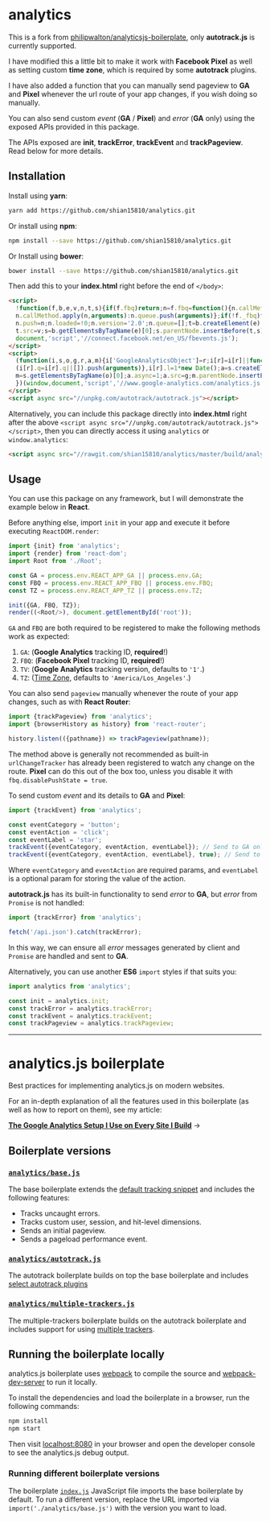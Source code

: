 # analytics

This is a fork from [philipwalton/analyticsjs-boilerplate](https://github.com/philipwalton/analyticsjs-boilerplate), only **autotrack.js** is currently supported.

I have modified this a little bit to make it work with **Facebook Pixel** as well as setting custom **time zone**, which is required by some **autotrack** plugins.

I have also added a function that you can manually send pageview to **GA** and **Pixel** whenever the url route of your app changes, if you wish doing so manually.

You can also send custom *event* (**GA** / **Pixel**) and *error* (**GA** only) using the exposed APIs provided in this package.

The APIs exposed are **init**, **trackError**, **trackEvent** and **trackPageview**. Read below for more details.

## Installation

Install using **yarn**:

```sh
yarn add https://github.com/shian15810/analytics.git
```

Or install using **npm**:

```sh
npm install --save https://github.com/shian15810/analytics.git
```

Or Install using **bower**:

```sh
bower install --save https://github.com/shian15810/analytics.git
```

Then add this to your **index.html** right before the end of `</body>`:

```html
<script>
  !function(f,b,e,v,n,t,s){if(f.fbq)return;n=f.fbq=function(){n.callMethod?
  n.callMethod.apply(n,arguments):n.queue.push(arguments)};if(!f._fbq)f._fbq=n;
  n.push=n;n.loaded=!0;n.version='2.0';n.queue=[];t=b.createElement(e);t.async=!0;
  t.src=v;s=b.getElementsByTagName(e)[0];s.parentNode.insertBefore(t,s)}(window,
  document,'script','//connect.facebook.net/en_US/fbevents.js');
</script>
<script>
  (function(i,s,o,g,r,a,m){i['GoogleAnalyticsObject']=r;i[r]=i[r]||function(){
  (i[r].q=i[r].q||[]).push(arguments)},i[r].l=1*new Date();a=s.createElement(o),
  m=s.getElementsByTagName(o)[0];a.async=1;a.src=g;m.parentNode.insertBefore(a,m)
  })(window,document,'script','//www.google-analytics.com/analytics.js','ga');
</script>
<script async src="//unpkg.com/autotrack/autotrack.js"></script>
```

Alternatively, you can include this package directly into **index.html** right after the above `<script async src="//unpkg.com/autotrack/autotrack.js"></script>`, then you can directly access it using `analytics` or `window.analytics`:

```html
<script async src="//rawgit.com/shian15810/analytics/master/build/analytics/autotrack.js"></script>
```

## Usage

You can use this package on any framework, but I will demonstrate the example below in **React**.

Before anything else, import `init` in your app and execute it before executing `ReactDOM.render`:

```js
import {init} from 'analytics';
import {render} from 'react-dom';
import Root from './Root';

const GA = process.env.REACT_APP_GA || process.env.GA;
const FBQ = process.env.REACT_APP_FBQ || process.env.FBQ;
const TZ = process.env.REACT_APP_TZ || process.env.TZ;

init({GA, FBQ, TZ});
render((<Root/>), document.getElementById('root'));
```

`GA` and `FBQ` are both required to be registered to make the following methods work as expected:

1. `GA`: (**Google Analytics** tracking ID, **required**!)
2. `FBQ`: (**Facebook Pixel** tracking ID, **required**!)
3. `TV`: (**Google Analytics** tracking version, defaults to `'1'`.)
4. `TZ`: ([Time Zone](https://en.wikipedia.org/wiki/List_of_tz_database_time_zones), defaults to `'America/Los_Angeles'`.)

You can also send `pageview` manually whenever the route of your app changes, such as with **React Router**:

```js
import {trackPageview} from 'analytics';
import {browserHistory as history} from 'react-router';

history.listen(({pathname}) => trackPageview(pathname));
```

The method above is generally not recommended as built-in `urlChangeTracker` has already been registered to watch any change on the route. **Pixel** can do this out of the box too, unless you disable it with `fbq.disablePushState = true`.

To send custom *event* and its details to **GA** and **Pixel**:

```js
import {trackEvent} from 'analytics';

const eventCategory = 'button';
const eventAction = 'click';
const eventLabel = 'star';
trackEvent({eventCategory, eventAction, eventLabel}); // Send to GA only.
trackEvent({eventCategory, eventAction, eventLabel}, true); // Send to GA and Pixel.
```

Where `eventCategory` and `eventAction` are required params, and `eventLabel` is a optional param for storing the value of the action.

**autotrack.js** has its built-in functionality to send *error* to **GA**, but *error* from `Promise` is not handled:

```js
import {trackError} from 'analytics';

fetch('/api.json').catch(trackError);
```

In this way, we can ensure all *error* messages generated by client and `Promise` are handled and sent to **GA**.

Alternatively, you can use another **ES6** `import` styles if that suits you:

```js
import analytics from 'analytics';

const init = analytics.init;
const trackError = analytics.trackError;
const trackEvent = analytics.trackEvent;
const trackPageview = analytics.trackPageview;
```

---

# analytics.js boilerplate

Best practices for implementing analytics.js on modern websites.

For an in-depth explanation of all the features used in this boilerplate (as well as how to report on them), see my article:

[**The Google Analytics Setup I Use on Every Site I Build**](https://philipwalton.com/articles/the-google-analytics-setup-i-use-on-every-site-i-build/) &#8594;

## Boilerplate versions

### [`analytics/base.js`](/src/analytics/base.js)

The base boilerplate extends the [default tracking snippet](https://developers.google.com/analytics/devguides/collection/analyticsjs/#alternative_async_tracking_snippet) and includes the following features:

- Tracks uncaught errors.
- Tracks custom user, session, and hit-level dimensions.
- Sends an initial pageview.
- Sends a pageload performance event.

### [`analytics/autotrack.js`](/src/analytics/autotrack.js)

The autotrack boilerplate builds on top the base boilerplate and includes [select autotrack plugins](https://philipwalton.com/articles/the-google-analytics-setup-i-use-on-every-site-i-build/#using-autotrack-plugins)

### [`analytics/multiple-trackers.js`](/src/analytics/multiple-trackers.js)

The multiple-trackers boilerplate builds on the autotrack boilerplate and includes support for using [multiple trackers](https://philipwalton.com/articles/the-google-analytics-setup-i-use-on-every-site-i-build/#testing-your-implementation).

## Running the boilerplate locally

analytics.js boilerplate uses [webpack](https://webpack.js.org/) to compile the source and [webpack-dev-server](https://github.com/webpack/webpack-dev-server) to run it locally.

To install the dependencies and load the boilerplate in a browser, run the following commands:

```sh
npm install
npm start
```

Then visit [localhost:8080](http://localhost:8080) in your browser and open the developer console to see the analytics.js debug output.

### Running different boilerplate versions

The boilerplate [`index.js`](/src/index.js#L7) JavaScript file imports the base boilerplate by default. To run a different version, replace the URL imported via `import('./analytics/base.js')` with the version you want to load.
